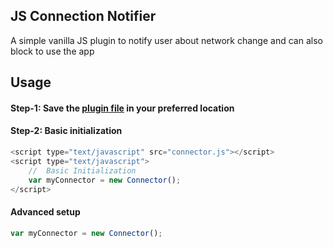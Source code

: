 ## JS Connection Notifier

A simple vanilla JS plugin to notify user about network change and can also block to use the app

## Usage 

#### Step-1: Save the [plugin file](https://raw.githubusercontent.com/debojyoti/js-connection-notifier/master/connector.js) in your preferred location

#### Step-2: Basic initialization

```javascript
<script type="text/javascript" src="connector.js"></script>
<script type="text/javascript">
	//	Basic Initialization 
	var myConnector = new Connector();
</script>

```

#### Advanced setup

```javascript
var myConnector = new Connector();

```